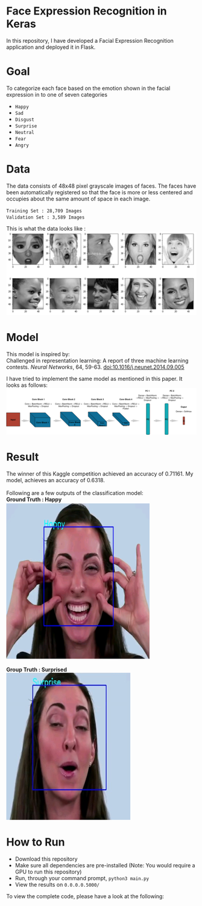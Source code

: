 # Face Expression Recognition in Keras
 
In this repository, I have developed a Facial Expression Recognition application and deployed it in Flask.

# Goal
To categorize each face based on the emotion shown in the facial expression in to one of seven categories 
 
- `Happy`
- `Sad`
-  `Disgust`
-  `Surprise`
-  `Neutral`
-  `Fear`
-  `Angry`

# Data
The data consists of 48x48 pixel grayscale images of faces. The faces have been automatically registered so that the face is more or less centered and occupies about the same amount of space in each image. 

`Training Set : 28,709 Images` <br/>
`Validation Set : 3,589 Images`

This is what the data looks like : <br/>
![Image1](https://github.com/Aishwarya4823/Face-Expression-Recognition-in-Keras/blob/master/Images/Dataset_Input.PNG)

# Model
This model is inspired by:<br/>
Challenged in representation learning: A report of three machine learning contests. *Neural Networks*, 64, 59-63. [doi:10.1016/j.neunet.2014.09.005](https://arxiv.org/pdf/1307.0414.pdf)
 
I have tried to implement the same model as mentioned in this paper. It looks as follows:<br/>
![Image4](https://github.com/Aishwarya4823/Face-Expression-Recognition-in-Keras/blob/master/Images/model.png)


# Result
The winner of this Kaggle competition achieved an accuracy of 0.71161. My model, achieves an accuracy of 0.6318.<br/>
<br/>
Following are a few outputs of the classification model:</br>
**Ground Truth : Happy**<br/>
![Image2](https://github.com/Aishwarya4823/Face-Expression-Recognition-in-Keras/blob/master/Images/happy.PNG)
<br/>
<br/>
**Group Truth : Surprised**<br/>
![Image3](https://github.com/Aishwarya4823/Face-Expression-Recognition-in-Keras/blob/master/Images/Surprised.PNG)


# How to Run
- Download this repository
- Make sure all dependencies are pre-installed (Note: You would require a GPU to run this repository)
- Run, through your command prompt, `python3 main.py`
- View the results on `0.0.0.0.5000/`

To view the complete code, please have a look at the following: 
